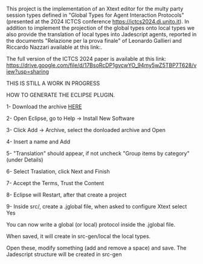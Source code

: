 This project is the implementation of an Xtext editor for the multy party session types defined in "Global Types for Agent Interaction Protocols" (presented at the 2024 ICTCS conference https://ictcs2024.di.unito.it). In addition to implement the projection of the global types onto local types we also provide the translation of local types into Jadescript agents, reported in the documents "Relazione per la prova finale" of Leonardo Gallieri and Riccardo Nazzari available at this link:.

The full version of the ICTCS 2024 paper is available at this link: https://drive.google.com/file/d/17BsoRcDP1gvcwYO_94my5wZ5TBP7T628/view?usp=sharing

THIS IS STILL A WORK IN PROGRESS

HOW TO GENERATE THE ECLIPSE PLUGIN. 

1- Download the archive [HERE](https://github.com/LMetal/JadescriptPlugin)

2- Open Eclipse, go to Help -> Install New Software

3- Click Add -> Archive, select the donloaded archive and Open

4- Insert a name and Add

5- "Translation" should appear, if not uncheck "Group items by category" (under Details)

6- Select Traslation, click Next and Finish

7- Accept the Terms, Trust the Content

8- Eclipse will Restart, after that create a project

9- Inside src/, create a .jglobal file, when asked to configure Xtext select Yes


You can now write a global (or local) protocol inside the .jglobal file.

When saved, it will create in src-gen/local the local types.

Open these, modify something (add and remove a space) and save. The Jadescript structure will be created in src-gen
